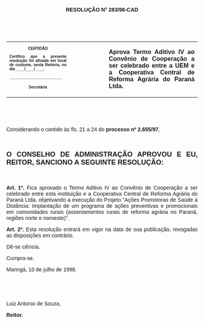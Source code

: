 <BODY>

<B><FONT FACE="Arial"><P ALIGN="CENTER"></P>
<P ALIGN="CENTER">RESOLU&Ccedil;&Atilde;O  N° 283/98-CAD</P>
<P ALIGN="JUSTIFY"></P>
<P ALIGN="JUSTIFY">&nbsp;</P>
</B><P ALIGN="JUSTIFY">&nbsp;</P></FONT>
<TABLE CELLSPACING=0 BORDER=0 CELLPADDING=7 WIDTH=596>
<TR><TD WIDTH="33%" VALIGN="TOP">
<B><FONT FACE="Arial" SIZE=1><P ALIGN="CENTER">CERTID&Atilde;O</P>
<P ALIGN="JUSTIFY">   Certifico que a presente resolu&ccedil;&atilde;o foi afixada em local de costume, nesta Reitoria, no dia ____/____/____.</P>
<P ALIGN="JUSTIFY"></P>
<P ALIGN="JUSTIFY">_________________________</P>
<P ALIGN="CENTER">Secret&aacute;ria</B></FONT></TD>
<TD WIDTH="19%" VALIGN="TOP">&nbsp;</TD>
<TD WIDTH="48%" VALIGN="TOP">
<B><FONT FACE="Arial"><P ALIGN="JUSTIFY">Aprova Termo Aditivo IV ao Conv&ecirc;nio de Coopera&ccedil;&atilde;o a ser celebrado entre a UEM e a Cooperativa Central de Reforma Agr&aacute;ria do Paran&aacute; Ltda.</B></FONT></TD>
</TR>
</TABLE>

<FONT FACE="Arial"><P ALIGN="JUSTIFY"></P>
<P ALIGN="JUSTIFY">&nbsp;</P>
<B><P ALIGN="JUSTIFY">&nbsp;</P>
</B><P ALIGN="JUSTIFY">&#9;Considerando o contido &agrave;s fls. 21 a 24 do <B>processo nº 2.655/97</B>,</P>
<B><P ALIGN="JUSTIFY"></P>
<P ALIGN="JUSTIFY">&nbsp;</P>
</FONT><FONT FACE="Arial" SIZE=4><P ALIGN="JUSTIFY">O CONSELHO DE ADMINISTRA&Ccedil;&Atilde;O APROVOU E EU, REITOR, SANCIONO A SEGUINTE RESOLU&Ccedil;&Atilde;O:</P>
</FONT><FONT FACE="Arial"><P ALIGN="JUSTIFY"></P>
<P ALIGN="JUSTIFY">&nbsp;</P>
<P ALIGN="JUSTIFY">&#9;Art. 1º. </B>Fica aprovado o Termo Aditivo IV ao Conv&ecirc;nio de Coopera&ccedil;&atilde;o a ser celebrado entre esta institui&ccedil;&atilde;o e a Cooperativa Central de Reforma Agr&aacute;ria do Paran&aacute; Ltda, objetivando a execu&ccedil;&atilde;o do Projeto &quot;A&ccedil;&otilde;es Promotoras de Sa&uacute;de &agrave; Dist&acirc;ncia: Implanta&ccedil;&atilde;o de um programa de a&ccedil;&otilde;es preventivas e promocionais em comunidades rurais (assentamentos rurais de reforma agr&aacute;ria no Paran&aacute;, regi&otilde;es norte e noroeste)&quot;.</P>
<P ALIGN="JUSTIFY">&#9;<B>Art. 2º.</B> Esta resolu&ccedil;&atilde;o entrar&aacute; em vigor na data de sua publica&ccedil;&atilde;o, revogadas as disposi&ccedil;&otilde;es em contr&aacute;rio.</P>
<P ALIGN="JUSTIFY">&#9;D&ecirc;-se ci&ecirc;ncia.</P>
<P ALIGN="JUSTIFY">&#9;Cumpra-se.</P>
<P ALIGN="JUSTIFY"></P>
<P ALIGN="JUSTIFY">&#9;&#9;&#9;&#9;&#9;&#9;Maring&aacute;, 10 de julho de 1998.</P>
<P ALIGN="JUSTIFY"></P>
<P ALIGN="JUSTIFY">&nbsp;</P>
<P ALIGN="JUSTIFY">&nbsp;</P>
<P ALIGN="JUSTIFY">&#9;&#9;&#9;&#9;&#9;&#9;Luiz Antonio de Souza,</P>
<P ALIGN="JUSTIFY">&#9;&#9;&#9;&#9;&#9;&#9;<B>Reitor.</P>
</B><P ALIGN="JUSTIFY">  </P></FONT></BODY>
